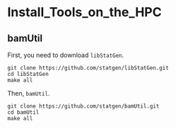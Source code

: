 # Install_Tools_on_the_HPC

## bamUtil
First, you need to download `libStatGen`.
```
git clone https://github.com/statgen/libStatGen.git
cd libStatGen
make all
```
Then, `bamUtil`.
```
git clone https://github.com/statgen/bamUtil.git
cd bamUtil
make all
```



